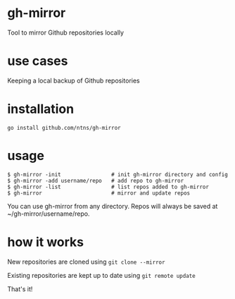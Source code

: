 # gh-mirror
Tool to mirror Github repositories locally

# use cases
Keeping a local backup of Github repositories

# installation
`go install github.com/ntns/gh-mirror`

# usage
```
$ gh-mirror -init                # init gh-mirror directory and config
$ gh-mirror -add username/repo   # add repo to gh-mirror
$ gh-mirror -list                # list repos added to gh-mirror
$ gh-mirror                      # mirror and update repos
```

You can use gh-mirror from any directory. Repos will always be saved at ~/gh-mirror/username/repo.

# how it works
New repositories are cloned using `git clone --mirror`

Existing repositories are kept up to date using `git remote update`

That's it!


